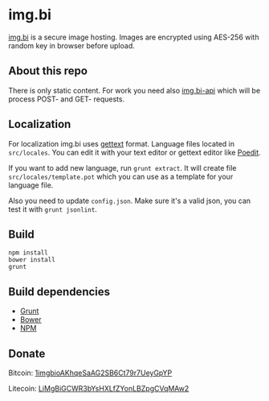 # img.bi
[img.bi](https://img.bi/) is a secure image hosting. Images are encrypted using AES-256 with random key in browser before upload.

## About this repo
There is only static content. For work you need also [img.bi-api](https://github.com/imgbi/img.bi-api) which will be process POST- and GET- requests.

## Localization
For localization img.bi uses [gettext](https://en.wikipedia.org/wiki/Gettext) format. Language files located in ``src/locales``. You can edit it with your text editor or gettext editor like [Poedit](https://poedit.net/).

If you want to add new language, run ``grunt extract``. It will create file ``src/locales/template.pot`` which you can use as a template for your language file.

Also you need to update ``config.json``. Make sure it's a valid json, you can test it with ``grunt jsonlint``.

## Build

    npm install
    bower install
    grunt
    
## Build dependencies
* [Grunt](http://gruntjs.com)
* [Bower](http://bower.io)
* [NPM](https://npmjs.org)

## Donate
Bitcoin: [1imgbioAKhqeSaAG2SB6Ct79r7UeyGpYP](bitcoin:1imgbioAKhqeSaAG2SB6Ct79r7UeyGpYP)

Litecoin: [LiMgBiGCWR3bYsHXLfZYonLBZpgCVqMAw2](litecoin:LiMgBiGCWR3bYsHXLfZYonLBZpgCVqMAw2)
